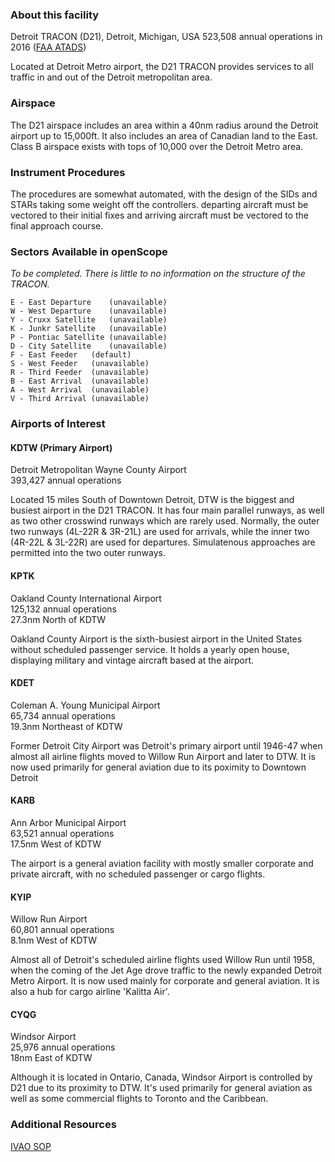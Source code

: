 ### About this facility
Detroit TRACON (D21), Detroit, Michigan, USA
523,508 annual operations in 2016 ([FAA ATADS](https://aspm.faa.gov/opsnet/sys/Tracon.asp))

Located at Detroit Metro airport, the D21 TRACON provides services to all traffic in and out of the Detroit metropolitan area.

### Airspace
The D21 airspace includes an area within a 40nm radius around the Detroit airport up to 15,000ft. It also includes an area of Canadian land to the East. Class B airspace exists with tops of 10,000 over the Detroit Metro area.

### Instrument Procedures
The procedures are somewhat automated, with the design of the SIDs and STARs taking some weight off the controllers. departing aircraft must be vectored to their initial fixes and arriving aircraft must be vectored to the final approach course.

### Sectors Available in openScope
_To be completed. There is little to no information on the structure of the TRACON._
```
E - East Departure    (unavailable)
W - West Departure    (unavailable)
Y - Cruxx Satellite   (unavailable)
K - Junkr Satellite   (unavailable)
P - Pontiac Satellite (unavailable)
D - City Satellite    (unavailable)
F - East Feeder   (default)
S - West Feeder   (unavailable)
R - Third Feeder  (unavailable)
B - East Arrival  (unavailable)
A - West Arrival  (unavailable)
V - Third Arrival (unavailable)
```

### Airports of Interest

#### KDTW (Primary Airport)
Detroit Metropolitan Wayne County Airport  
393,427 annual operations

Located 15 miles South of Downtown Detroit, DTW is the biggest and busiest airport in the D21 TRACON. It has four main parallel runways, as well as two other crosswind runways which are rarely used. Normally, the outer two runways (4L-22R & 3R-21L) are used for arrivals, while the inner two (4R-22L & 3L-22R) are used for departures. Simulatenous approaches are permitted into the two outer runways.

#### KPTK
Oakland County International Airport  
125,132 annual operations  
27.3nm North of KDTW

Oakland County Airport is the sixth-busiest airport in the United States without scheduled passenger service. It holds a yearly open house, displaying military and vintage aircraft based at the airport.

#### KDET
Coleman A. Young Municipal Airport  
65,734 annual operations  
19.3nm Northeast of KDTW

Former Detroit City Airport was Detroit's primary airport until 1946-47 when almost all airline flights moved to Willow Run Airport and later to DTW. It is now used primarily for general aviation due to its poximity to Downtown Detroit

#### KARB
Ann Arbor Municipal Airport  
63,521 annual operations  
17.5nm West of KDTW

The airport is a general aviation facility with mostly smaller corporate and private aircraft, with no scheduled passenger or cargo flights.

#### KYIP
Willow Run Airport  
60,801 annual operations  
8.1nm West of KDTW

Almost all of Detroit's scheduled airline flights used Willow Run until 1958, when the coming of the Jet Age drove traffic to the newly expanded Detroit Metro Airport. It is now used mainly for corporate and general aviation. It is also a hub for cargo airline 'Kalitta Air'. 

#### CYQG
Windsor Airport  
25,976 annual operations  
18nm East of KDTW

Although it is located in Ontario, Canada, Windsor Airport is controlled by D21 due to its proximity to DTW. It's used primarily for general aviation as well as some commercial flights to Toronto and the Caribbean.

### Additional Resources
[IVAO SOP](http://www.ivaous.org/fdr/SOPs/ZOB/DTW.pdf)
